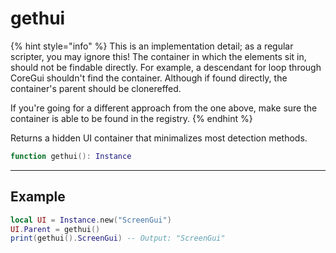 # gethui

{% hint style="info" %}
This is an implementation detail; as a regular scripter, you may ignore this! The container in which the elements sit in, should not be findable directly. For example, a descendant for loop through CoreGui shouldn't find the container. Although if found directly, the container's parent should be clonereffed.

If you're going for a different approach from the one above, make sure the container is able to be found in the registry.
{% endhint %}

Returns a hidden UI container that minimalizes most detection methods.

```lua
function gethui(): Instance
```

***

## Example

```lua
local UI = Instance.new("ScreenGui")
UI.Parent = gethui()
print(gethui().ScreenGui) -- Output: "ScreenGui"
```
